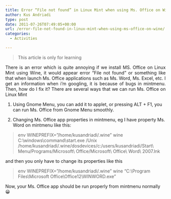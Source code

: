 ```yaml
---
title: Error “File not found” in Linux Mint when using Ms. Office on Wine
author: Kus Andriadi
type: post
date: 2011-07-26T07:49:05+00:00
url: /error-file-not-found-in-linux-mint-when-using-ms-office-on-wine/
categories:
  - Activities

---
```

> This article is only for learning

<p style="text-align: justify;">
  There is an error which is quite annoying if we install MS. Office on Linux Mint using Wine, it would appear error &#8220;File not found&#8221; or something like that when launch Ms. Office applications such as Ms. Word, Ms. Excel, etc. I get an information when i&#8217;m googling, it is because of bugs in mintmenu. Then, how do I fix it? There are several ways that we can run Ms. Office on Linux Mint
</p>

  1. <!--more-->Using Gnome Menu, you can add it to applet, or pressing ALT + F1, you can run Ms. Office from Gnome Menu smoothly.

  2. Changing Ms. Office app properties in mintmenu, eg I have property Ms. Word on mintmenu like this:

> env WINEPREFIX=&#8221;/home/kusandriadi/.wine&#8221; wine C:\\windows\\command\\start.exe /Unix /home/kusandriadi/.wine/dosdevices/c:/users/kusandriadi/Start\ Menu/Programs/Microsoft\ Office/Microsoft\ Office\ Word\ 2007.lnk

and then you only have to change its properties like this

> env WINEPREFIX=&#8221;/home/kusandriadi/.wine&#8221; wine &#8220;C:\Program Files\Microsoft Office\Office12\WINWORD.exe&#8221;

Now, your Ms. Office app should be run properly from mintmenu normally 😀